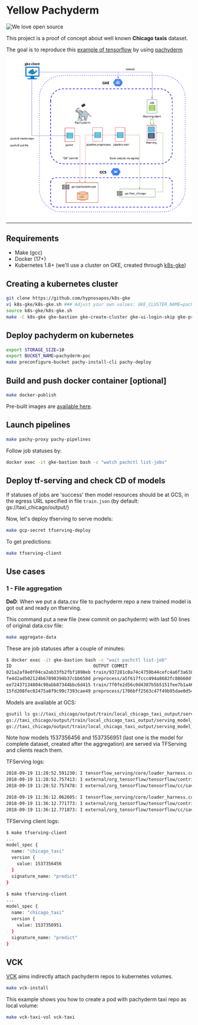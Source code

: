 # Yellow Pachyderm

![We love open source](https://badges.frapsoft.com/os/v1/open-source.svg?v=103 "We love open source")

This project is a proof of concept about well known **Chicago taxis** dataset.

The goal is to reproduce this [example of tensorflow](https://github.com/tensorflow/model-analysis/tree/master/examples/chicago_taxi) by using [pachyderm](https://github.com/pachyderm/pachyderm)

![Taxi chicago over pachyderm](taxi_chicago.png)

---
## Requirements

- Make (gcc)
- Docker (17+)
- Kubernetes 1.8+ (we'll use a cluster on GKE, created through [k8s-gke](https://github.com/hypnosapos/k8s-gke))

## Creating a kubernetes cluster

```bash
git clone https://github.com/hypnosapos/k8s-gke
vi k8s-gke/k8s-gke.sh ### Adjust your own values: GKE_CLUSTER_NAME=pachy
source k8s-gke/k8s-gke.sh 
make -C k8s-gke gke-bastion gke-create-cluster gke-ui-login-skip gke-proxy gke-ui
```

## Deploy pachyderm on kubernetes

```bash
export STORAGE_SIZE=10
export BUCKET_NAME=pachyderm-poc
make preconfigure-bucket pachy-install-cli pachy-deploy
```

## Build and push docker container \[optional\]

```bash
make docker-publish
```

Pre-built images are [available here](https://hub.docker.com/r/hypnosapos/taxi_chicago/tags/).

## Launch pipelines

```bash
make pachy-proxy pachy-pipelines
```

Follow job statuses by:
```bash
docker exec -it gke-bastion bash -c "watch pachctl list-jobs"
```

## Deploy tf-serving and check CD of models

If statuses of jobs are 'success' then model resources should be at GCS, in the egress URL specified in file `train.json`
 (by default: gs://taxi_chicago/output/)

Now, let's deploy tfserving to serve models:
```bash
make gcp-secret tfserving-deploy
```

To get predictions:
```bash
make tfserving-client
```

## Use cases

### 1 - File aggregation

**DoD**: When we put a data.csv file to pachyderm repo a new trained model is got out and ready on tfserving.

This command put a new file (new commit on pachyderm) with last 50 lines of original data.csv file:
```bash
make aggregate-data
```

These are job statuses after a couple of minutes:

```bash
$ docker exec -it gke-bastion bash -c "wait pachctl list-job"
ID                               OUTPUT COMMIT                               STARTED        DURATION       RESTART PROGRESS  DL       UL       STATE            
021a2af8e0f04ca2ab33fb2fbf1090eb train/937281c0a74c4759b44cefc4a6f3a638      11 minutes ago 2 minutes      0       1 + 0 / 1 1.129MiB 9.404MiB success 
fe4d2ad502124b67898394b37cbb658d preprocess/a5f617fccc494a8682fc88660df46511 11 minutes ago 54 seconds     0       1 + 0 / 1 1.837MiB 1.129MiB success 
ee72437134804c90abb87344bbc6d415 train/7f0fe2d56c0d4387b5b5151fee7b1a46      17 minutes ago 2 minutes      0       1 + 0 / 1 1.119MiB 9.391MiB success 
15fd208fec02475a8f9c99c7393cae49 preprocess/1706bff2563c47f49b95dae0d543ff0e 17 minutes ago 56 seconds     0       1 + 0 / 1 1.836MiB 1.119MiB success 
```

Models are available at GCS:
```bash
gsutil ls gs://taxi_chicago/output/train/local_chicago_taxi_output/serving_model_dir/export/chicago-taxi/
gs://taxi_chicago/output/train/local_chicago_taxi_output/serving_model_dir/export/chicago-taxi/1537356456/
gs://taxi_chicago/output/train/local_chicago_taxi_output/serving_model_dir/export/chicago-taxi/1537356951/

```

Note how models 1537356456 and 1537356951 (last one is the model for complete dataset, created after the aggregation) are served via TFServing and clients reach them.

TFServing logs:

```bash
2018-09-19 11:28:52.591230: I tensorflow_serving/core/loader_harness.cc:74] Loading servable version {name: chicago_taxi version: 1537356456}
2018-09-19 11:28:52.757413: I external/org_tensorflow/tensorflow/contrib/session_bundle/bundle_shim.cc:360] Attempting to load native SavedModelBundle in bundle-shim from: gs://taxi_chicago/output/train/local_chicago_taxi_output/serving_model_dir/export/chicago-taxi/1537356456
2018-09-19 11:28:52.757478: I external/org_tensorflow/tensorflow/cc/saved_model/reader.cc:31] Reading SavedModel from: gs://taxi_chicago/output/train/local_chicago_taxi_output/serving_model_dir/export/chicago-taxi/1537356456
```
```bash
2018-09-19 11:36:12.062605: I tensorflow_serving/core/loader_harness.cc:74] Loading servable version {name: chicago_taxi version: 1537356951}
2018-09-19 11:36:12.771773: I external/org_tensorflow/tensorflow/contrib/session_bundle/bundle_shim.cc:360] Attempting to load native SavedModelBundle in bundle-shim from: gs://taxi_chicago/output/train/local_chicago_taxi_output/serving_model_dir/export/chicago-taxi/1537356951
2018-09-19 11:36:12.771873: I external/org_tensorflow/tensorflow/cc/saved_model/reader.cc:31] Reading SavedModel from: gs://taxi_chicago/output/train/local_chicago_taxi_output/serving_model_dir/export/chicago-taxi/1537356951
```

TFServing client logs:

```bash
$ make tfserving-client
...
model_spec {
  name: "chicago_taxi"
  version {
    value: 1537356456
  }
  signature_name: "predict"
}
```
```bash
$ make tfserving-client
...
model_spec {
  name: "chicago_taxi"
  version {
    value: 1537356951
  }
  signature_name: "predict"
}
```

## VCK

[VCK](https://github.com/IntelAI/vck) aims indirectly attach pachyderm repos to kubernetes volumes.
 
```bash
make vck-install
```

This example shows you how to create a pod with pachyderm taxi repo as local volume:
```bash
make vck-taxi-vol vck-taxi
```
 